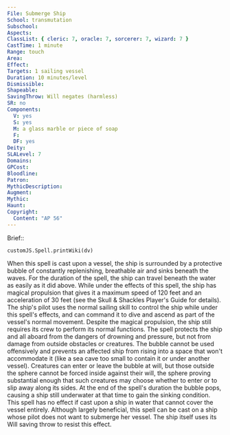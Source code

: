 ```yaml
---
File: Submerge Ship
School: transmutation
Subschool: 
Aspects: 
ClassList: { cleric: 7, oracle: 7, sorcerer: 7, wizard: 7 }
CastTime: 1 minute
Range: touch
Area: 
Effect: 
Targets: 1 sailing vessel
Duration: 10 minutes/level
Dismissible: 
Shapeable: 
SavingThrow: Will negates (harmless)
SR: no
Components:
  V: yes
  S: yes
  M: a glass marble or piece of soap
  F: 
  DF: yes
Deity: 
SLALevel: 7
Domains: 
GPCost: 
Bloodline: 
Patron: 
MythicDescription: 
Augment: 
Mythic: 
Haunt: 
Copyright:
  Content: "AP 56"
---
```

Brief:: 

```dataviewjs
customJS.Spell.printWiki(dv)
```

When this spell is cast upon a vessel, the ship is surrounded by a protective bubble of constantly replenishing, breathable air and sinks beneath the waves. For the duration of the spell, the ship can travel beneath the water as easily as it did above. While under the effects of this spell, the ship has magical propulsion that gives it a maximum speed of 120 feet and an acceleration of 30 feet (see the Skull & Shackles Player's Guide for details). The ship's pilot uses the normal sailing skill to control the ship while under this spell's effects, and can command it to dive and ascend as part of the vessel's normal movement. Despite the magical propulsion, the ship still requires its crew to perform its normal functions.  The spell protects the ship and all aboard from the dangers of drowning and pressure, but not from damage from outside obstacles or creatures. The bubble cannot be used offensively and prevents an affected ship from rising into a space that won't accommodate it (like a sea cave too small to contain it or under another vessel). Creatures can enter or leave the bubble at will, but those outside the sphere cannot be forced inside against their will, the sphere proving substantial enough that such creatures may choose whether to enter or to slip away along its sides. At the end of the spell's duration the bubble pops, causing a ship still underwater at that time to gain the sinking condition. This spell has no effect if cast upon a ship in water that cannot cover the vessel entirely.  Although largely beneficial, this spell can be cast on a ship whose pilot does not want to submerge her vessel. The ship itself uses its Will saving throw to resist this effect.
